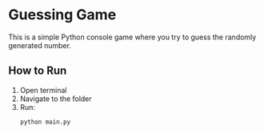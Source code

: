 # Guessing Game 

This is a simple Python console game where you try to guess the randomly generated number.

## How to Run

1. Open terminal
2. Navigate to the folder
3. Run:
   ```bash
   python main.py
